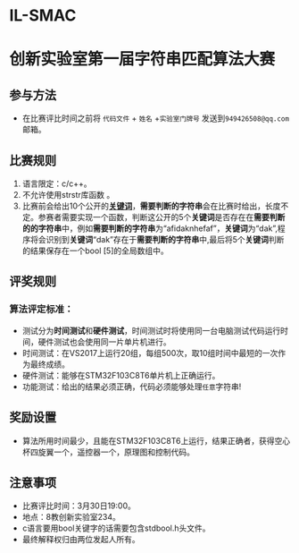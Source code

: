 # IL-SMAC
 # 创新实验室第一届字符串匹配算法大赛
## 参与方法
- 在比赛评比时间之前将 `代码文件` + `姓名` +`实验室门牌号` 发送到`949426508@qq.com`邮箱。
## 比赛规则
1. 语言限定：c/c++。
2. 不允许使用strstr库函数 。
3. 比赛前会给出10个公开的[**关键词**](https://https://github.com/UMI64/Innovation-Laboratory-First-String-Matching-Algorithms-Competition/blob/master/ConsoleApplication1/ConsoleApplication1.cpp)，**需要判断的字符串**会在比赛时给出，长度不定。参赛者需要实现一个函数，判断这公开的5个**关键词**是否存在在**需要判断的的字符串**中，例如**需要判断的字符串**为“afidaknhefaf”，**关键词**为“dak”,程序将会识别到**关键词**“dak”存在于**需要判断的字符串**中,最后将5个**关键词**判断的结果保存在一个bool [5]的全局数组中。
## 评奖规则
###  算法评定标准：
  - 测试分为**时间测试**和**硬件测试**，时间测试时将使用同一台电脑测试代码运行时间，硬件测试也会使用同一片单片机进行。
  - 时间测试：在VS2017上运行20组，每组500次，取10组时间中最短的一次作为最终成绩。
  - 硬件测试：能够在STM32F103C8T6单片机上正确运行。
  - 功能测试：给出的结果必须正确，代码必须能够处理`任意`字符串!
## 奖励设置
-  算法所用时间最少，且能在STM32F103C8T6上运行，结果正确者，获得空心杯四旋翼一个，遥控器一个，原理图和控制代码。
## 注意事项
- 比赛评比时间：3月30日19:00。
- 地点：8教创新实验室234。
- c语言要用bool关键字的话需要包含stdbool.h头文件。
- 最终解释权归由两位发起人所有。
